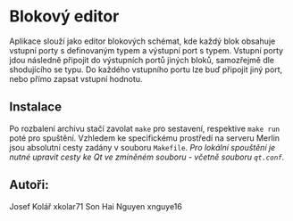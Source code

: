 # Blokový editor
Aplikace slouží jako editor blokových schémat, kde každý blok obsahuje vstupní porty s definovaným typem a výstupní port s typem.
Vstupní porty jdou následně připojit do výstupních portů jiných bloků, samozřejmě dle shodujícího se typu.
Do každého vstupního portu lze buď připojit jiný port, nebo přímo zapsat vstupní hodnotu. 

## Instalace
Po rozbalení archivu stačí zavolat `make` pro sestavení, respektive `make run` poté pro spuštění.
Vzhledem ke specifickému prostředí na serveru Merlin jsou absolutní cesty zadány v souboru `Makefile`.
_Pro lokální spouštění je nutné upravit cesty ke Qt ve zmíněném souboru - včetně souboru `qt.conf`._

## Autoři:
Josef Kolář xkolar71
Son Hai Nguyen xnguye16
